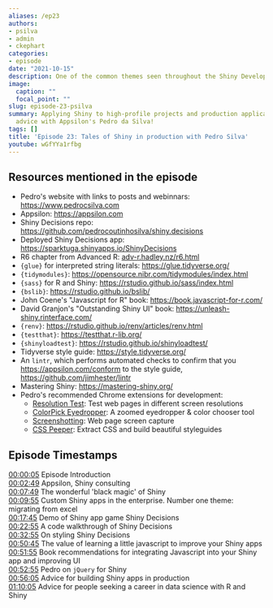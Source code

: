 ```yaml
---
aliases: /ep23
authors:
- psilva
- admin
- ckephart
categories:
- episode
date: "2021-10-15"
description: One of the common themes seen throughout the Shiny Developer Series is that effective Shiny development is much more than just getting an application to work! Other important considerations include applying Shiny to high-profile projects, ensuring a production-grade code base, and even building robust tooling to assist with development. I have the pleasure of discussing these with Appsilon software engineer and Shiny frontend developer Pedro da Silva! You will hear Pedro's practical advice on the many developer-friendly packages and tools he uses for production Shiny development, a detailed walkthrough of his (Shiny contest) award-winning Shiny Decisions application, and his recommendations for taking your Shiny development skills to the next level.
image:
  caption: ""
  focal_point: ""
slug: episode-23-psilva
summary: Applying Shiny to high-profile projects and production application development
  advice with Appsilon's Pedro da Silva!
tags: []
title: 'Episode 23: Tales of Shiny in production with Pedro Silva'
youtube: wGfYYa1rfbg
---
```


## Resources mentioned in the episode

- Pedro's website with links to posts and webinnars: https://www.pedrocsilva.com
- Appsilon: https://appsilon.com
- Shiny Decisions repo: https://github.com/pedrocoutinhosilva/shiny.decisions
- Deployed Shiny Decisions app: https://sparktuga.shinyapps.io/ShinyDecisions
- R6 chapter from Advanced R: [adv-r.hadley.nz/r6.html](https://adv-r.hadley.nz/r6.html)
- `{glue}` for interpreted string literals: https://glue.tidyverse.org/
- `{tidymodules}`: https://opensource.nibr.com/tidymodules/index.html
- `{sass}` for R and Shiny: https://rstudio.github.io/sass/index.html
- `{bslib}`: https://rstudio.github.io/bslib/
- John Coene's "Javascript for R" book:  https://book.javascript-for-r.com/
- David Granjon's "Outstanding Shiny UI" book: https://unleash-shiny.rinterface.com/
- `{renv}`: https://rstudio.github.io/renv/articles/renv.html
- `{testthat}`: https://testthat.r-lib.org/
- `{shinyloadtest}`: https://rstudio.github.io/shinyloadtest/
- Tidyverse style guide: https://style.tidyverse.org/
- An `lintr`, which performs automated checks to confirm that you https://appsilon.com/conform to the style guide, https://github.com/jimhester/lintr
- Mastering Shiny: https://mastering-shiny.org/
- Pedro's recommended Chrome extensions for development:
    - [Resolution Test](https://chrome.google.com/webstore/detail/resolution-test/idhfcdbheobinplaamokffboaccidbal): Test web pages in different screen resolutions
    - [ColorPick Eyedropper](https://chrome.google.com/webstore/detail/colorpick-eyedropper/ohcpnigalekghcmgcdcenkpelffpdolg): A zoomed eyedropper & color chooser tool
    - [Screenshotting](https://chrome.google.com/webstore/detail/screenshotting-full-page/pojgkmkfincpdkdgjepkmdekcahmckjp): Web page screen capture
    - [CSS Peeper](https://chrome.google.com/webstore/detail/css-peeper/mbnbehikldjhnfehhnaidhjhoofhpehk): Extract CSS and build beautiful styleguides

## Episode Timestamps

[00:00:05](https://youtube.com/watch?v=wGfYYa1rfbg&t=5s) Episode Introduction <br> 
[00:02:49](https://youtube.com/watch?v=wGfYYa1rfbg&t=169s) Appsilon, Shiny consulting <br> 
[00:07:49](https://youtube.com/watch?v=wGfYYa1rfbg&t=469s) The wonderful 'black magic' of Shiny <br> 
[00:09:55](https://youtube.com/watch?v=wGfYYa1rfbg&t=595s) Custom Shiny apps in the enterprise. Number one theme: migrating from excel <br> 
[00:17:45](https://youtube.com/watch?v=wGfYYa1rfbg&t=1065s) Demo of Shiny app game Shiny Decisions <br> 
[00:22:55](https://youtube.com/watch?v=wGfYYa1rfbg&t=1375s) A code walkthrough of Shiny Decisions <br> 
[00:32:55](https://youtube.com/watch?v=wGfYYa1rfbg&t=1975s) On styling Shiny Decisions <br> 
[00:50:45](https://youtube.com/watch?v=wGfYYa1rfbg&t=3045s) The value of learning a little javascript to improve your Shiny apps <br> 
[00:51:55](https://youtube.com/watch?v=wGfYYa1rfbg&t=3115s) Book recommendations for integrating Javascript into your Shiny app and improving UI <br> 
[00:52:55](https://youtube.com/watch?v=wGfYYa1rfbg&t=3175s) Pedro on `jQuery` for Shiny <br> 
[00:56:05](https://youtube.com/watch?v=wGfYYa1rfbg&t=3365s) Advice for building Shiny apps in production <br> 
[01:10:05](https://youtube.com/watch?v=wGfYYa1rfbg&t=4205s) Advice for people seeking a career in data science with R and Shiny
